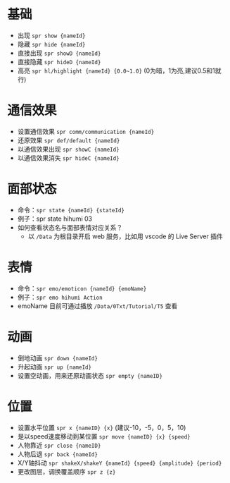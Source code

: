 # 基础

- 出现 `spr show {nameId}`
- 隐藏 `spr hide {nameId}`
- 直接出现 `spr showD {nameId}`
- 直接隐藏 `spr hideD {nameId}`
- 高亮 `spr hl/highlight {nameId} {0.0~1.0}` (0为暗，1为亮,建议0.5和1就行)

# 通信效果

- 设置通信效果 `spr comm/communication {nameId}`
- 还原效果 `spr def/default {nameId}`
- 以通信效果出现 `spr showC {nameId}`
- 以通信效果消失 `spr hideC {nameId}`


# 面部状态

- 命令：`spr state {nameId} {stateId}`
- 例子：spr state hihumi 03
- 如何查看状态名与面部表情对应关系？
  - 以 `/Data` 为根目录开启 web 服务，比如用 vscode 的 Live Server 插件

# 表情

- 命令：`spr emo/emoticon {nameId} {emoName}`
- 例子：`spr emo hihumi Action`
- emoName 目前可通过播放 `/Data/0Txt/Tutorial/T5` 查看

# 动画

- 倒地动画 `spr down {nameId}`
- 升起动画 `spr up {nameId}`
- 设置空动画，用来还原动画状态 `spr empty {nameID}`

# 位置

- 设置水平位置 `spr x {nameID} {x}` (建议-10，-5，0，5，10)
- 是以speed速度移动到某位置 `spr move {nameID} {x} {speed}`
- 人物靠近 `spr close {nameID}`
- 人物后退 `spr back {nameId}`
- X/Y轴抖动 `spr shakeX/shakeY {nameId} {speed} {amplitude} {period}`
- 更改图层，调换覆盖顺序 `spr z {z}`